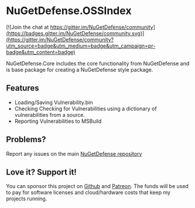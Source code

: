 # NuGetDefense.OSSIndex

[![Join the chat at https://gitter.im/NuGetDefense/community](https://badges.gitter.im/NuGetDefense/community.svg)](https://gitter.im/NuGetDefense/community?utm_source=badge&utm_medium=badge&utm_campaign=pr-badge&utm_content=badge)

NuGetDefense.Core includes the core functionality from NuGetDefense and is base package for creating a NuGetDefense style package.
  
## Features  
* Loading/Saving Vulnerability.bin
* Checking Checking for Vulnerabilities using a dictionary of vulnerabilities from a source.
* Reporting Vulnerabilities to MSBuild

## Problems?
Report any issues on the main [NuGetDefense repository](https://github.com/digitalcoyote/NuGetDefense.git)
    
## Love it? Support it!
You can sponsor this project on [Github](https://github.com/sponsors/digitalcoyote) and [Patreon](https://www.patreon.com/codingcoyote). The funds will be used to pay for software licenses and cloud/hardware costs that keep my projects running.
